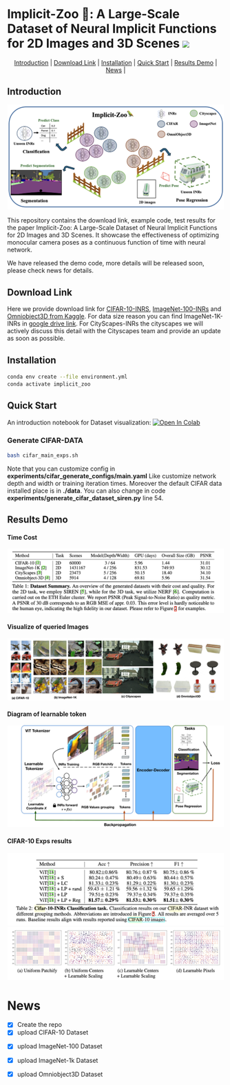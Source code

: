 <h1 align="left">Implicit-Zoo 🦜: A Large-Scale Dataset of Neural Implicit Functions for 2D Images and 3D Scenes
 <a href="#Arxiv"><img  src="https://img.shields.io/badge/arXiv-Paper-<COLOR>.svg" ></a> </h1> 

<p align="center">
  <a href="#introduction">Introduction</a> |
  <a href="#download-link">Download Link</a> |
  <a href="#installation">Installation</a> |
  <a href="#quick-start">Quick Start</a> |
  <a href="#results-demo">Results Demo</a> |
  <a href="#news">News</a> |
  <!-- <a href="#statement">Statement</a> |
  <a href="#reference">Reference</a> -->
</p>




## Introduction
![Local Image](/asset/application.png)


This repository contains the download link, example code, test results for the paper Implicit-Zoo: A Large-Scale Dataset of Neural Implicit Functions for 2D Images and 3D Scenes. It showcase the effectiveness of optimizing monocular camera poses as a continuous function of time with neural network.

We have released the demo code, more details will be released soon, please check news for details.

## Download Link
Here we provide download link for [CIFAR-10-INRS](https://www.kaggle.com/datasets/alexanderqi/cifar10-inrs-dataset/data), [ImageNet-100-INRs](https://www.kaggle.com/datasets/alexanderqi/imagenet100-inrs-dataset) and [Omniobject3D from Kaggle](https://www.kaggle.com/datasets/alexanderqi/omniobject-inrs/data). For data size reason you can find ImageNet-1K-INRs in [google drive link](https://drive.google.com/drive/folders/1VJ9LMzFb1uiizhS9BzHUN4w-_R1-qyil?usp=drive_link). For CityScapes-INRs the cityscapes we will actively discuss this detail with the Cityscapes team and provide an update as soon as possible.


## Installation
```bash
conda env create --file environment.yml
conda activate implicit_zoo
```

## Quick Start
An introduction notebook for Dataset visualization: 
[![Open In Colab](https://colab.research.google.com/assets/colab-badge.svg)](https://colab.research.google.com/github/qimaqi/Implicit-Zoo/blob/main/notebooks/data_visualization_demo.ipynb)



### Generate CIFAR-DATA
```bash
bash cifar_main_exps.sh
```
Note that you can customize config in **experiments/cifar_generate_configs/main.yaml**  Like customize network depth and width or training iteration times. Moreover the default CIFAR data installed place is in **./data**.  You can also change in code  **experiments/generate_cifar_dataset_siren.py** line 54.


## Results Demo
#### Time Cost
![Local Image](/asset/time-cost.png)
#### Visualize of queried Images 
![Local Image](/asset/quality_check_tight.jpg)
#### Diagram of learnable token
![Local Image](/asset/learnable_token.jpg)
#### CIFAR-10 Exps results
![Local Image](/asset/cifar-results.png)
![Local Image](/asset/cifar_token_loc.png)

# News
- [x] Create the repo
- [x] upload CIFAR-10 Dataset
<!-- - [x] upload CIFAR-10 Generate code
- [x] upload CIFAR-10 Experiments code -->
- [x] upload ImageNet-100 Dataset
- [x] upload ImageNet-1k Dataset
- [x] upload Omniobject3D Dataset

